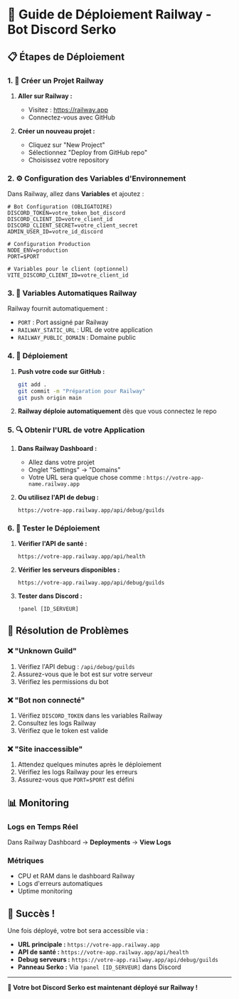 # 🚀 Guide de Déploiement Railway - Bot Discord Serko

## 📋 Étapes de Déploiement

### 1. 🔗 Créer un Projet Railway

1. **Aller sur Railway :**
   - Visitez : https://railway.app
   - Connectez-vous avec GitHub

2. **Créer un nouveau projet :**
   - Cliquez sur "New Project"
   - Sélectionnez "Deploy from GitHub repo"
   - Choisissez votre repository

### 2. ⚙️ Configuration des Variables d'Environnement

Dans Railway, allez dans **Variables** et ajoutez :

```env
# Bot Configuration (OBLIGATOIRE)
DISCORD_TOKEN=votre_token_bot_discord
DISCORD_CLIENT_ID=votre_client_id
DISCORD_CLIENT_SECRET=votre_client_secret
ADMIN_USER_ID=votre_id_discord

# Configuration Production
NODE_ENV=production
PORT=$PORT

# Variables pour le client (optionnel)
VITE_DISCORD_CLIENT_ID=votre_client_id
```

### 3. 🔧 Variables Automatiques Railway

Railway fournit automatiquement :
- `PORT` : Port assigné par Railway
- `RAILWAY_STATIC_URL` : URL de votre application
- `RAILWAY_PUBLIC_DOMAIN` : Domaine public

### 4. 🚀 Déploiement

1. **Push votre code sur GitHub :**
   ```bash
   git add .
   git commit -m "Préparation pour Railway"
   git push origin main
   ```

2. **Railway déploie automatiquement** dès que vous connectez le repo

### 5. 🔍 Obtenir l'URL de votre Application

1. **Dans Railway Dashboard :**
   - Allez dans votre projet
   - Onglet "Settings" → "Domains"
   - Votre URL sera quelque chose comme : `https://votre-app-name.railway.app`

2. **Ou utilisez l'API de debug :**
   ```
   https://votre-app.railway.app/api/debug/guilds
   ```

### 6. 🎯 Tester le Déploiement

1. **Vérifier l'API de santé :**
   ```
   https://votre-app.railway.app/api/health
   ```

2. **Vérifier les serveurs disponibles :**
   ```
   https://votre-app.railway.app/api/debug/guilds
   ```

3. **Tester dans Discord :**
   ```
   !panel [ID_SERVEUR]
   ```

## 🔧 Résolution de Problèmes

### ❌ "Unknown Guild"
1. Vérifiez l'API debug : `/api/debug/guilds`
2. Assurez-vous que le bot est sur votre serveur
3. Vérifiez les permissions du bot

### ❌ "Bot non connecté"
1. Vérifiez `DISCORD_TOKEN` dans les variables Railway
2. Consultez les logs Railway
3. Vérifiez que le token est valide

### ❌ "Site inaccessible"
1. Attendez quelques minutes après le déploiement
2. Vérifiez les logs Railway pour les erreurs
3. Assurez-vous que `PORT=$PORT` est défini

## 📊 Monitoring

### Logs en Temps Réel
Dans Railway Dashboard → **Deployments** → **View Logs**

### Métriques
- CPU et RAM dans le dashboard Railway
- Logs d'erreurs automatiques
- Uptime monitoring

## 🎉 Succès !

Une fois déployé, votre bot sera accessible via :
- **URL principale :** `https://votre-app.railway.app`
- **API de santé :** `https://votre-app.railway.app/api/health`
- **Debug serveurs :** `https://votre-app.railway.app/api/debug/guilds`
- **Panneau Serko :** Via `!panel [ID_SERVEUR]` dans Discord

---

**🚀 Votre bot Discord Serko est maintenant déployé sur Railway !**